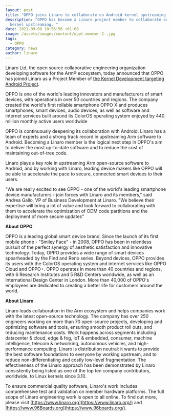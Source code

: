 ```yaml
---
layout: post
title: "OPPO joins Linaro to collaborate on Android kernel upstreaming "
description: "OPPO has become a Linaro project member to collaborate on Android
  kernel upstreaming. "
date: 2021-09-08 10:56:56 +01:00
image: /assets/images/content/oppt-member-2-.jpg
tags:
  - OPPO
category: news
author: linaro
---
```

Linaro Ltd, the open source collaborative engineering organization developing software for the Arm® ecosystem, today announced that OPPO has joined Linaro as a Project Member of [the Kernel Development targeting Android Project](https://linaro.atlassian.net/wiki/spaces/LCGSC/pages/15846998590/Kernel+Development+Targeting+Android). 

OPPO is one of the world's leading innovators and manufacturers of smart devices, with operations in over 50 countries and regions. The company created the world's first rollable smartphone OPPO X and produces smartphones, smart devices, audio devices, as well as software and internet services built around its ColorOS operating system enjoyed by 440 million monthly active users worldwide

OPPO is continuously deepening its collaboration with Android. Linaro has a team of experts and a strong track record in upstreaming Arm software to Android. Becoming a Linaro member is the logical next step in OPPO's aim to deliver the most up-to-date software and to reduce the cost of maintaining out-of-tree code. 

Linaro plays a key role in upstreaming Arm open-source software to Android, and by working with Linaro, leading device makers like OPPO will be able to accelerate the pace to secure, connected smart devices to their users.

"We are really excited to see OPPO - one of the world's leading smartphone device manufacturers - join forces with Linaro and its members," said Andrea Gallo, VP of Business Development at Linaro. "We believe their expertise will bring a lot of value and look forward to collaborating with them to accelerate the optimization of ODM code partitions and the deployment of more secure updates"

**About OPPO**

OPPO is a leading global smart device brand. Since the launch of its first mobile phone - "Smiley Face" - in 2008, OPPO has been in relentless pursuit of the perfect synergy of aesthetic satisfaction and innovative technology. Today, OPPO provides a wide range of smart devices spearheaded by the Find and Reno series. Beyond devices, OPPO provides its users with the ColorOS operating system and internet services like OPPO Cloud and OPPO+. OPPO operates in more than 40 countries and regions, with 6 Research Institutes and 5 R&D Centers worldwide, as well as an International Design Center in London. More than 40,000 of OPPO's employees are dedicated to creating a better life for customers around the world.

**About Linaro**

Linaro leads collaboration in the Arm ecosystem and helps companies work with the latest open-source technology. The company has over 250 engineers working on more than 70 open-source projects, developing and optimizing software and tools, ensuring smooth product roll outs, and reducing maintenance costs. Work happens across segments including datacenter & cloud, edge & fog, IoT & embedded, consumer, machine intelligence, telecom & networking, autonomous vehicles, and high-performance computing. Linaro is distribution neutral: it wants to provide the best software foundations to everyone by working upstream, and to reduce non-differentiating and costly low-level fragmentation. The effectiveness of the Linaro approach has been demonstrated by Linaro consistently being listed as one of the top ten company contributors, worldwide, to Linux kernels since 3.10.

To ensure commercial quality software, Linaro's work includes comprehensive test and validation on member hardware platforms. The full scope of Linaro engineering work is open to all online. To find out more, please visit [https://www.linaro.org](https://www.linaro.org/) and [https://www.96Boards.org](https://www.96boards.org/).